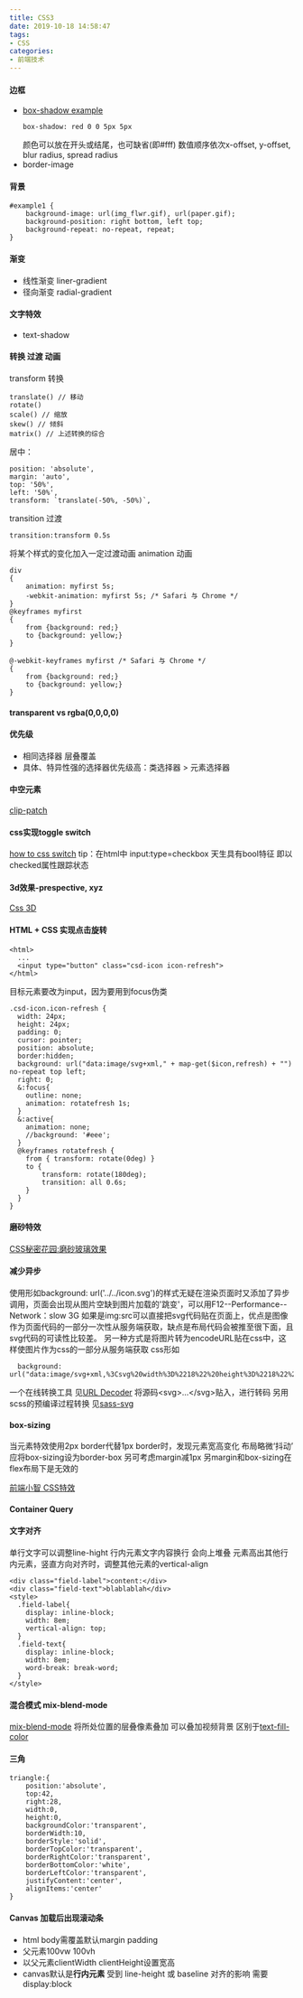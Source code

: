 ```yaml
---
title: CSS3
date: 2019-10-18 14:58:47
tags:
- CSS
categories: 
- 前端技术
---
```

#### 边框
+ [box-shadow example](https://getcssscan.com/css-box-shadow-examples?ref=producthunt)
  ```
  box-shadow: red 0 0 5px 5px
  ```
  颜色可以放在开头或结尾，也可缺省(即#fff) 数值顺序依次x-offset, y-offset, blur radius, spread radius
+ border-image
#### 背景
```
#example1 { 
    background-image: url(img_flwr.gif), url(paper.gif); 
    background-position: right bottom, left top; 
    background-repeat: no-repeat, repeat; 
}
```
#### 渐变
+ 线性渐变 liner-gradient
+ 径向渐变 radial-gradient
#### 文字特效
+ text-shadow
#### 转换 过渡 动画
transform 转换 
```
translate() // 移动
rotate() 
scale() // 缩放
skew() // 倾斜
matrix() // 上述转换的综合
```
居中：
```
position: 'absolute',
margin: 'auto',
top: '50%',
left: '50%',
transform: `translate(-50%, -50%)`,
```
transition 过渡
```
transition:transform 0.5s
```
将某个样式的变化加入一定过渡动画
animation 动画
```
div
{
    animation: myfirst 5s;
    -webkit-animation: myfirst 5s; /* Safari 与 Chrome */
}
@keyframes myfirst
{
    from {background: red;}
    to {background: yellow;}
}
 
@-webkit-keyframes myfirst /* Safari 与 Chrome */
{
    from {background: red;}
    to {background: yellow;}
}
```
#### transparent vs rgba(0,0,0,0)

#### 优先级
+ 相同选择器 层叠覆盖
+ 具体、特异性强的选择器优先级高：类选择器 > 元素选择器
#### 中空元素
[clip-patch](https://developer.mozilla.org/zh-CN/docs/Web/CSS/clip-path)
#### css实现toggle switch
[how to css switch](w3schools.com/howto/howto_css_switch.asp)
tip：在html中 input:type=checkbox 天生具有bool特征 即以checked属性跟踪状态
#### 3d效果-prespective, xyz
[Css 3D](https://3dtransforms.desandro.com/)
#### HTML + CSS 实现点击旋转
```
<html>
  ...
  <input type="button" class="csd-icon icon-refresh">
</html>
```
目标元素要改为input，因为要用到focus伪类
```
.csd-icon.icon-refresh {
  width: 24px;
  height: 24px;
  padding: 0;
  cursor: pointer;
  position: absolute;
  border:hidden;
  background: url("data:image/svg+xml," + map-get($icon,refresh) + "") no-repeat top left;
  right: 0;
  &:focus{
    outline: none;
    animation: rotatefresh 1s;
  }
  &:active{
    animation: none;  
    //background: '#eee';
  }
  @keyframes rotatefresh {
    from { transform: rotate(0deg) }
    to {
        transform: rotate(180deg);
        transition: all 0.6s;
    }
  }
}
```
#### 磨砂特效
[CSS秘密花园:磨砂玻璃效果](https://www.w3cplus.com/css3/css-secrets/frosted-glass-effect.html)
#### 减少异步
使用形如background: url('../../icon.svg')的样式无疑在渲染页面时又添加了异步调用，页面会出现从图片空缺到图片加载的'跳变'，可以用F12--Performance--Network：slow 3G
如果是img:src可以直接把svg代码贴在页面上，优点是图像作为页面代码的一部分一次性从服务端获取，缺点是布局代码会被推至很下面，且svg代码的可读性比较差。
另一种方式是将图片转为encodeURL贴在css中，这样使图片作为css的一部分从服务端获取
css形如
```
  background: url("data:image/svg+xml,%3Csvg%20width%3D%2218%22%20height%3D%2218%22%20viewBox...");
```
一个在线转换工具
见[URL Decoder](http://www.asiteaboutnothing.net/c_decode-url.html)
将源码\<svg>...\</svg>贴入，进行转码
另用scss的预编译过程转换
见[sass-svg](https://github.com/davidkpiano/sass-svg)
#### box-sizing
当元素特效使用2px border代替1px border时，发现元素宽高变化 布局略微‘抖动’
应将box-sizing设为border-box
另可考虑margin减1px
另margin和box-sizing在flex布局下是无效的

[前端小智 CSS特效](https://segmentfault.com/a/1190000023290140)

#### Container Query

#### 文字对齐
单行文字可以调整line-hight
行内元素文字内容换行 会向上堆叠 元素高出其他行内元素，竖直方向对齐时，调整其他元素的vertical-align
```
<div class="field-label">content:</div>
<div class="field-text">blablablah</div>
<style>
  .field-label{
    display: inline-block;
    width: 8em;
    vertical-align: top;
  }
  .field-text{
    display: inline-block;
    width: 8em;
    word-break: break-word;
  }
</style>
```

#### 混合模式 mix-blend-mode
[mix-blend-mode](https://developer.mozilla.org/en-US/docs/Web/CSS/mix-blend-mode)
将所处位置的层叠像素叠加 可以叠加视频背景
区别于[text-fill-color](https://developer.mozilla.org/en-US/docs/Web/CSS/-webkit-text-fill-color)

#### 三角
```
triangle:{
    position:'absolute',
    top:42,
    right:28,
    width:0,
    height:0,
    backgroundColor:'transparent',
    borderWidth:10,
    borderStyle:'solid',
    borderTopColor:'transparent',
    borderRightColor:'transparent',
    borderBottomColor:'white',
    borderLeftColor:'transparent',
    justifyContent:'center',
    alignItems:'center'
}
```
#### Canvas 加载后出现滚动条
+ html body需覆盖默认margin padding
+ 父元素100vw 100vh
+ 以父元素clientWidth clientHeight设置宽高
+ canvas默认是**行内元素** 受到 line-height 或 baseline 对齐的影响 需要 display:block